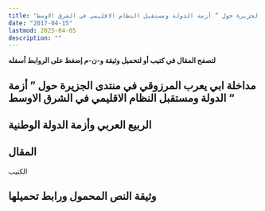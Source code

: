 ```yaml
---
title: "مداخلة أبي يعرب المرزوقي في منتدى الجزيرة حول ” أزمة الدولة ومستقبل النظام الاقليمي في الشرق الاوسط “"
date: "2017-04-15"
lastmod: 2025-04-05
description: ""
---
```

**لتصفح المقال في كتيب أو لتحميل وثيقة و-ن-م إضغط على الروابط أسفله**

## **مداخلة ابي يعرب المرزوقي في منتدى الجزيرة حول ” أزمة الدولة ومستقبل النظام الاقليمي في الشرق الاوسط “**

## الربيع العربي وأزمة الدولة الوطنية

## المقال

الكتيب

## وثيقة النص المحمول ورابط تحميلها

###

